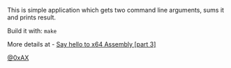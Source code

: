 This is simple application which gets two command line arguments, sums it and prints result.

Build it with: `make`

More details at - [Say hello to x64 Assembly [part 3]](https://0xax.github.io/asm_3/)

[@0xAX](http://twitter.com/0xAX)


